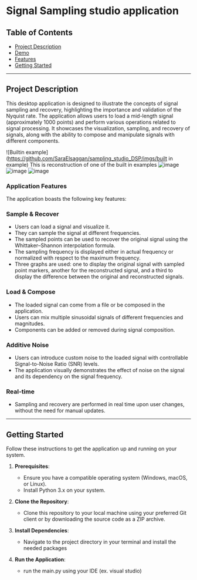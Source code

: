 # Signal Sampling studio application

## Table of Contents
- [Project Description](#project-description)
- [Demo](#Demo)
- [Features](#features)
- [Getting Started](#getting-started)
---

## Project Description
This desktop application is designed to illustrate the concepts of signal sampling and recovery, highlighting the importance and validation of the Nyquist rate. The application allows users to load a mid-length signal (approximately 1000 points) and perform various operations related to signal processing. It showcases the visualization, sampling, and recovery of signals, along with the ability to compose and manipulate signals with different components.

![Builtin example](https://github.com/SaraElsaggan/sampling_studio_DSP/imgs/built in example)
This is reconstruction of one of the built in examples
![image](https://github.com/SaraElsaggan/sampling_studio_DSP/assets/105241119/c3877402-576f-48b3-80b4-6c50ab3508a7)
![image](https://github.com/SaraElsaggan/sampling_studio_DSP/assets/105241119/9632174c-9b9c-44f8-b6bb-a1f3f35e0427)
![image](https://github.com/SaraElsaggan/sampling_studio_DSP/assets/105241119/3309ce9c-9651-4cff-9cb7-1513a2f21c1d)



### Application Features
The application boasts the following key features:

### Sample & Recover
- Users can load a signal and visualize it.
- They can sample the signal at different frequencies.
- The sampled points can be used to recover the original signal using the Whittaker–Shannon interpolation formula.
- The sampling frequency is displayed either in actual frequency or normalized with respect to the maximum frequency.
- Three graphs are used: one to display the original signal with sampled point markers, another for the reconstructed signal, and a third to display the difference between the original and reconstructed signals.

### Load & Compose
- The loaded signal can come from a file or be composed in the application.
- Users can mix multiple sinusoidal signals of different frequencies and magnitudes.
- Components can be added or removed during signal composition.

### Additive Noise
- Users can introduce custom noise to the loaded signal with controllable Signal-to-Noise Ratio (SNR) levels.
- The application visually demonstrates the effect of noise on the signal and its dependency on the signal frequency.

### Real-time
- Sampling and recovery are performed in real time upon user changes, without the need for manual updates.

---

## Getting Started
Follow these instructions to get the application up and running on your system.

1. **Prerequisites**: 
   - Ensure you have a compatible operating system (Windows, macOS, or Linux).
   - Install Python 3.x on your system.

2. **Clone the Repository**:
   - Clone this repository to your local machine using your preferred Git client or by downloading the source code as a ZIP archive.

3. **Install Dependencies**:
   - Navigate to the project directory in your terminal and install the needed packages

4. **Run the Application**:
   - run the main.py using your IDE (ex. visual studio)




